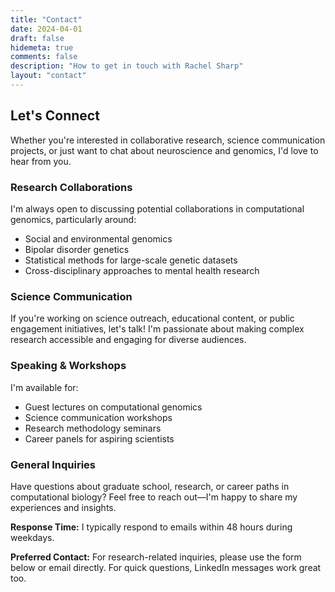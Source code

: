 ```yaml
---
title: "Contact"
date: 2024-04-01
draft: false
hidemeta: true
comments: false
description: "How to get in touch with Rachel Sharp"
layout: "contact"
---
```


## Let's Connect

Whether you're interested in collaborative research, science communication projects, or just want to chat about neuroscience and genomics, I'd love to hear from you.

### Research Collaborations
I'm always open to discussing potential collaborations in computational genomics, particularly around:
- Social and environmental genomics
- Bipolar disorder genetics
- Statistical methods for large-scale genetic datasets
- Cross-disciplinary approaches to mental health research

### Science Communication
If you're working on science outreach, educational content, or public engagement initiatives, let's talk! I'm passionate about making complex research accessible and engaging for diverse audiences.

### Speaking & Workshops
I'm available for:
- Guest lectures on computational genomics
- Science communication workshops
- Research methodology seminars
- Career panels for aspiring scientists

### General Inquiries
Have questions about graduate school, research, or career paths in computational biology? Feel free to reach out—I'm happy to share my experiences and insights.

**Response Time:** I typically respond to emails within 48 hours during weekdays.

**Preferred Contact:** For research-related inquiries, please use the form below or email directly. For quick questions, LinkedIn messages work great too.
